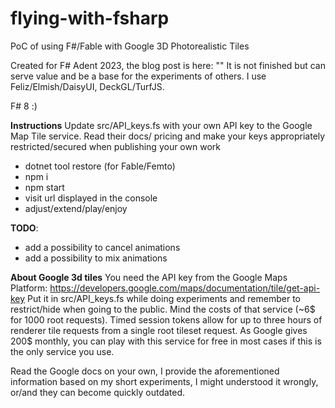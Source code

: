 # flying-with-fsharp
PoC of using F#/Fable with Google 3D Photorealistic Tiles

Created for F# Adent 2023, the blog post is here: ""
It is not finished but can serve value and be a base for the experiments of others.
I use Feliz/Elmish/DaisyUI, DeckGL/TurfJS.

F# 8 :)

**Instructions**
Update src/API_keys.fs with your own API key to the Google Map Tile service. Read their docs/ pricing and make your keys appropriately restricted/secured when publishing your own work

- dotnet tool restore (for Fable/Femto)
- npm i 
- npm start
- visit url displayed in the console
- adjust/extend/play/enjoy

**TODO**:
- add a possibility to cancel animations
- add a possibility to mix animations

**About Google 3d tiles**
You need the API key from the Google Maps Platform: https://developers.google.com/maps/documentation/tile/get-api-key
Put it in src/API_keys.fs while doing experiments and remember to restrict/hide when going to the public.
Mind the costs of that service (~6$ for 1000 root requests).
Timed session tokens allow for up to three hours of renderer tile requests from a single root tileset request.
As Google gives 200$ monthly, you can play with this service for free in most cases if this is the only service you use.

Read the Google docs on your own, I provide the aforementioned information based on my short experiments, I might understood it wrongly, or/and they can become quickly outdated.

